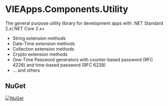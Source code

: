 # VIEApps.Components.Utility

The general purpose utility library for development apps with .NET Standard 2.x/.NET Core 2.x+

- String extension methods
- Date-Time extension methods
- Collection extension methods
- Crypto extension methods
- One-Time Password generators with counter-based password (RFC 4226) and time-based password (RFC 6238)
- ... and others

## NuGet

[![NuGet](https://img.shields.io/nuget/v/VIEApps.Components.Utility.svg)](https://www.nuget.org/packages/VIEApps.Components.Utility)
